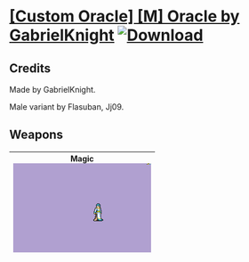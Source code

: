 # [\[Custom Oracle\] \[M\] Oracle by GabrielKnight](./) [![Download](https://img.shields.io/badge/Download-Click%20Here!-red)](https://minhaskamal.github.io/DownGit/#/home?url=https://github.com/Klokinator/FE-Repo/tree/main/Battle%20Animations%2FMagi%20-%20Special%2F%5BCustom%20Oracle%5D%20%5BM%5D%20Oracle%20by%20GabrielKnight)
## Credits

Made by GabrielKnight. 

Male variant by Flasuban, Jj09.

## Weapons

| <b>Magic</b><br/><img alt="Magic animation" src="./6.%20Magic/Magic.gif"/> |
| :---: |
